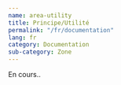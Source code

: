 ```yaml
---
name: area-utility
title: Principe/Utilité
permalink: "/fr/documentation"
lang: fr
category: Documentation
sub-category: Zone
---
```


En cours..